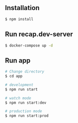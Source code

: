 ## Installation

```bash
$ npm install
```

## Run recap.dev-server

```bash
$ docker-compose up -d
```

## Run app

```bash
# Change directory
$ cd app

# development
$ npm run start

# watch mode
$ npm run start:dev

# production mode
$ npm run start:prod
```